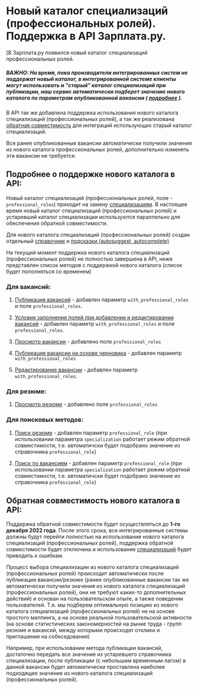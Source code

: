 # Новый каталог специализаций (профессиональных ролей). Поддержка в API Зарплата.ру.

[В Зарплата.ру появился новый каталог специализаций профессиональных ролей.

##### ВАЖНО: На время, пока производители интегрированных систем не поддержат новый каталог, в интегрированной системе клиенты могут использовать и "старый" каталог специализаций при публикации, наш сервис автоматически подберет значение нового каталога по параметрам опубликованной вакансии ( [подробнее](#backward) ).

В API так же добавлена поддержка использования нового каталога специализаций (профессиональных ролей), а так же реализована [обратная совместимость](#backward) для интеграций использующих старый каталог специализаций. 

Все ранее опубликованные вакансии автоматически получили значения из нового каталога профессиональных ролей, дополнительно изменять эти вакансии не требуется.

## Подробнее о поддержке нового каталога в API:

Новый каталог специализаций (профессиональных ролей, поле - `professional_roles`) приходит на замену [специализациям](https://github.com/zarplata/api/blob/master/docs/specializations.md). В настоящее время новый каталог специализаций (профессиональных ролей) и устаревший каталог специализации используются параллельно для обеспечения обратной совместимости.

Для нового каталога специализаций (профессиональных ролей) создан отдельный [справочник](https://api.zarplata.ru/openapi/redoc#tag/Obshie-spravochniki/paths/~1professional_roles/get) и [подсказки (autosuggest, autocomplete)](https://api.zarplata.ru/openapi/redoc#tag/Podskazki/paths/~1suggests~1professional_roles/get) 

На текущий момент поддержка нового каталога специализаций (профессиональных ролей) не полностью завершена в API, ниже представлен список методов с поддержкой нового каталога (список будет пополняться со временем)

### Для вакансий:

1. [Публикация вакансий](https://github.com/zarplata/api/blob/master/docs/employer_vacancies.md#creation) - добавлен параметр `with_professional_roles` и поле `professional_roles`. 

2. [Условия заполнения полей при добавлении и редактировании вакансий](https://github.com/zarplata/api/blob/master/docs/employer_vacancies.md#%D1%83%D1%81%D0%BB%D0%BE%D0%B2%D0%B8%D1%8F-%D0%B7%D0%B0%D0%BF%D0%BE%D0%BB%D0%BD%D0%B5%D0%BD%D0%B8%D1%8F-%D0%BF%D0%BE%D0%BB%D0%B5%D0%B9-%D0%BF%D1%80%D0%B8-%D0%B4%D0%BE%D0%B1%D0%B0%D0%B2%D0%BB%D0%B5%D0%BD%D0%B8%D0%B8-%D0%B8-%D1%80%D0%B5%D0%B4%D0%B0%D0%BA%D1%82%D0%B8%D1%80%D0%BE%D0%B2%D0%B0%D0%BD%D0%B8%D0%B8-%D0%B2%D0%B0%D0%BA%D0%B0%D0%BD%D1%81%D0%B8%D0%B9) - добавлен параметр `with_professional_roles` и поле `professional_roles`. 

3. [Просмотр вакансии](https://github.com/zarplata/api/blob/master/docs/vacancies.md#item) - добавлено поле `professional_roles`

4. [Публикация вакансии на основе черновика](https://github.com/zarplata/api/blob/master/docs/vacancy_drafts.md#%D0%BF%D1%83%D0%B1%D0%BB%D0%B8%D0%BA%D0%B0%D1%86%D0%B8%D1%8F-%D0%B2%D0%B0%D0%BA%D0%B0%D0%BD%D1%81%D0%B8%D0%B8-%D0%BD%D0%B0-%D0%BE%D1%81%D0%BD%D0%BE%D0%B2%D0%B5-%D1%87%D0%B5%D1%80%D0%BD%D0%BE%D0%B2%D0%B8%D0%BA%D0%B0) - добавлен параметр `with_professional_roles`

5. [Редактирование вакансии](https://github.com/zarplata/api/blob/master/docs/employer_vacancies.md#edit) - добавлен параметр `with_professional_roles`.

### Для резюме:

1. [Просмотр резюме](https://github.com/zarplata/api/blob/master/docs/resumes.md#item) - добавлено поле `professional_roles`

### Для поисковых методов:

1. [Поиск резюме](https://github.com/zarplata/api/blob/master/docs/resumes_search.md) - добавлен параметр `professional_role` (при использовании параметра `specialization` работает режим обратной совместимости, т.е. автоматичски будет подобрано значение из справочника `professional_role`)

2. [Поиск по вакансиям](https://github.com/zarplata/api/blob/master/docs/vacancies.md#search) - добавлен параметр `professional_role` (при использовании параметра `specialization` работает режим обратной совместимости, т.е. автоматичски будет подобрано значение из справочника `professional_role`)

<a name="backward"></a>
## Обратная совместимость нового каталога в API:

Поддержка обратной совместимости будет осуществляться до **1-го декабря 2022 года**. После этого срока, все интегрированные системы должны будут перейти полностью на использование нового каталога специализаций (профессиональных ролей), поддержка обратной совместимости будет отключена и использование [специализаций](https://github.com/zarplata/api/blob/master/docs/specializations.md) будет приводить к ошибкам.

Процесс выбора специализации из нового каталога специализаций (профессиональных ролей) происходит автоматически после публикации вакансии/резюме (ранее опубликованные вакансии так же автоматически получили значения из нового каталога специализаций (профессиональных ролей), они не требуют каких-то дополнительных действий) и основан на пользовательском опыте, а также поведении пользователей. Т.е. мы подберем оптимальную позицию из нового каталога специализаций (профессиональных ролей) не на основе простого маппинга, а на основе реальной пользовательской активности (на основе статистических закономерностей на рынке труда - групп резюме и вакансий, между которыми происходят отклики и приглашения на собеседования)

Например, при использовании метода публикации вакансий, достаточно передать все значение из устаревшего справочника специализации, после публикации (с небольшим временным лагом) в данной вакансии будет автоматически проставлена наиболее подходящее значение из нового каталога специализаций (профессиональных ролей).
